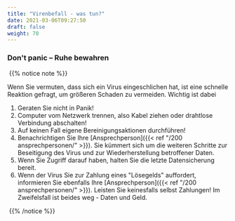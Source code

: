 ```yaml
---
title: "Virenbefall - was tun?"
date: 2021-03-06T09:27:50
draft: false
weight: 70
---
```


### Don't panic – Ruhe bewahren

​	{{% notice note %}}

Wenn Sie vermuten, dass sich ein Virus eingeschlichen hat, ist eine schnelle Reaktion gefragt, um größeren Schaden zu vermeiden. Wichtig ist dabei

1. Geraten Sie nicht in Panik!
2. Computer vom Netzwerk trennen, also Kabel ziehen oder drahtlose Verbindung abschalten!
3. Auf keinen Fall eigene Bereinigungsaktionen durchführen!
4. Benachrichtigen Sie Ihre [Ansprechperson]({{< ref "/200 ansprechpersonen/" >}}). Sie kümmert sich um die weiteren Schritte zur Beseitigung des Virus und zur Wiederherstellung betroffener Daten.
5. Wenn Sie Zugriff darauf haben, halten Sie die letzte Datensicherung bereit.
6. Wenn der Virus Sie zur Zahlung eines "Lösegelds" auffordert, informieren Sie ebenfalls Ihre [Ansprechperson]({{< ref "/200 ansprechpersonen/" >}}). Leisten Sie keinesfalls selbst Zahlungen! Im Zweifelsfall ist beides weg - Daten und Geld.

​	{{% /notice %}}